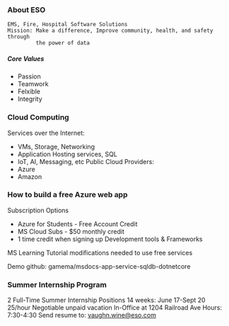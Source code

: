 ### About ESO
	EMS, Fire, Hospital Software Solutions
	Mission: Make a difference, Improve community, health, and safety through 
		     the power of data
##### Core Values
- Passion
- Teamwork
- Felxible
- Integrity
### Cloud Computing
Services over the Internet:
- VMs, Storage, Networking
- Application Hosting services, SQL
- IoT, AI, Messaging, etc
Public Cloud Providers:
- Azure
- Amazon

### How to build a free Azure web app
Subscription Options
- Azure for Students - Free Account Credit
- MS Cloud Subs - $50 monthly credit
- 1 time credit when signing up
Development tools & Frameworks

MS Learning Tutorial modifications needed to use free services

Demo
github: gamema/msdocs-app-service-sqldb-dotnetcore
### Summer Internship Program

2 Full-Time Summer Internship Positions
14 weeks: June 17-Sept 20
25/hour
Negotiable unpaid vacation
In-Office at 1204 Railroad Ave
Hours: 7:30-4:30
Send resume to: vaughn.wine@eso.com